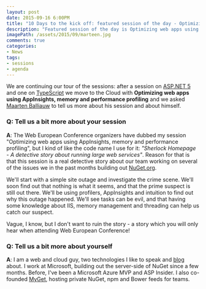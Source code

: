 ```yaml
---
layout: post
date: 2015-09-16 6:00PM
title: "10 Days to the kick off: featured session of the day - Optimizing web apps using AppInsights, memory and performance profiling by Maarten Balliauw"
description: "Featured session of the day is Optimizing web apps using AppInsights, memory and performance profiling by Maarten Balliauw"
imagePath: /assets/2015/09/marteen.jpg
comments: true
categories:
- News
tags:
- sessions
- agenda
---
```


We are continuing our tour of the sessions: after a session on [ASP.NET 5](http://blog.webnextconf.eu/2015/09/15/11-day-to-the-conference/) and one on [TypeScript](http://blog.webnextconf.eu/2015/09/16/10-days-to-the-conference-typescript-giorgetti/) we move to the Cloud with **Optimizing web apps using AppInsights, memory and performance profiling** and we asked [Maarten Balliauw](http://blog.maartenballiauw.be) to tell us more about his session and about himself.

### Q: Tell us a bit more about your session
**A**: The Web European Conference organizers have dubbed my session "Optimizing web apps using AppInsights, memory and performance profiling", but I kind of like the code name I use for it: *"Sherlock Homepage - A detective story about running large web services"*. Reason for that is that this session is a real detective story about our team working on several of the issues we in the past months building out [NuGet.org](http://nuget.org).

We'll start with a simple site outage and investigate the crime scene. We'll soon find out that nothing is what it seems, and that the prime suspect is still out there. We'll be using profilers, AppInsights and intuition to find out why this outage happened. We'll see tasks can be evil, and that having some knowledge about IIS, memory management and threading can help us catch our suspect.

Vague, I know, but I don't want to ruin the story - a story which you will only hear when attending Web European Conference!


### Q: Tell us a bit more about yourself
**A**: I am a web and cloud guy, two technologies I like to speak and [blog](http://blog.maartenballiauw.be) about. I work at Microsoft, building out the server-side of NuGet since a few months. Before, I've been a Microsoft Azure MVP and ASP Insider. I also co-founded [MyGet](http://www.myget.org), hosting private NuGet, npm and Bower feeds for teams.
